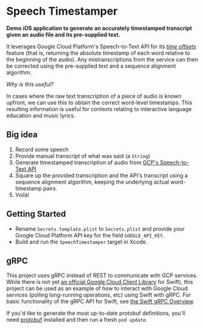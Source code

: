 # Speech Timestamper

**Demo iOS application to generate an accurately timestamped transcript given an audio file and its pre-supplied text.**

It leverages Google Cloud Platform's Speech-to-Text API for its _[time offsets](https://cloud.google.com/speech-to-text/docs/async-time-offsets)_ feature (that is, returning the absolute timestamp of each word relative to the beginning of the audio). Any mistranscriptions from the service can then be corrected using the pre-supplied text and a sequence alignment algorithm.

_Why is this useful?_

In cases where the raw text transcription of a piece of audio is known upfront, we can use this to obtain the correct word-level timestamps. This resulting information is useful for contexts relating to interactive language education and music lyrics.

## Big idea

1. Record some speech
1. Provide manual transcript of what was said (a `String`)
1. Generate timestamped transcription of audio from [GCP's Speech-to-Text API](https://cloud.google.com/speech-to-text/)
1. Square up the provided transcription and the API's transcript using a sequence alignment algorithm, keeping the underlying actual word-timestamp pairs.
1. Voilà!

## Getting Started

- Rename `Secrets.template.plist` to `Secrets.plist` and provide your Google Cloud Platform API key for the field `GOOGLE_API_KEY`.
- Build and run the `SpeechTimestamper` target in Xcode.

## gRPC

This project uses gRPC instead of REST to communicate with GCP services. While there is not yet [an official Google Cloud Client Library](https://cloud.google.com/apis/docs/cloud-client-libraries) for Swift), this project can be used as an example of how to interact with Google Cloud services (polling long-running operations, etc) using Swift with gRPC. For basic functionality of the gRPC API for Swift, see [the Swift gRPC Overview](https://github.com/grpc/grpc-swift/blob/master/OVERVIEW.md). 

If you'd like to generate the most up-to-date protobuf definitions, you'll need [protobuf](https://github.com/apple/swift-protobuf) installed and then run a fresh `pod update`.
